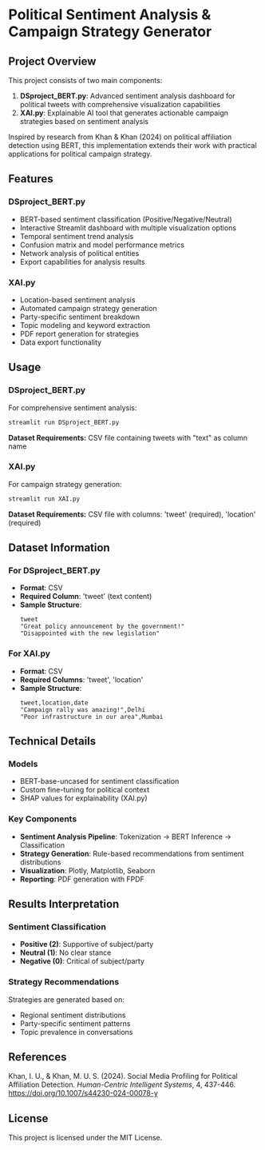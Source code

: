 # Political Sentiment Analysis & Campaign Strategy Generator

## Project Overview

This project consists of two main components:

1. **DSproject_BERT.py**: Advanced sentiment analysis dashboard for political tweets with comprehensive visualization capabilities
2. **XAI.py**: Explainable AI tool that generates actionable campaign strategies based on sentiment analysis

Inspired by research from Khan & Khan (2024) on political affiliation detection using BERT, this implementation extends their work with practical applications for political campaign strategy.

## Features

### DSproject_BERT.py
- BERT-based sentiment classification (Positive/Negative/Neutral)
- Interactive Streamlit dashboard with multiple visualization options
- Temporal sentiment trend analysis
- Confusion matrix and model performance metrics
- Network analysis of political entities
- Export capabilities for analysis results

### XAI.py
- Location-based sentiment analysis
- Automated campaign strategy generation
- Party-specific sentiment breakdown
- Topic modeling and keyword extraction
- PDF report generation for strategies
- Data export functionality

## Usage

### DSproject_BERT.py
For comprehensive sentiment analysis:
```bash
streamlit run DSproject_BERT.py
```

**Dataset Requirements:**
CSV file containing tweets with "text" as column name

### XAI.py
For campaign strategy generation:
```bash
streamlit run XAI.py
```

**Dataset Requirements:**
CSV file with columns: 'tweet' (required), 'location' (required)

## Dataset Information

### For DSproject_BERT.py
- **Format**: CSV
- **Required Column**: 'tweet' (text content)
- **Sample Structure**:
  ```
  tweet
  "Great policy announcement by the government!"
  "Disappointed with the new legislation"
  ```

### For XAI.py
- **Format**: CSV
- **Required Columns**: 'tweet', 'location'
- **Sample Structure**:
  ```
  tweet,location,date
  "Campaign rally was amazing!",Delhi
  "Poor infrastructure in our area",Mumbai
  ```

## Technical Details

### Models
- BERT-base-uncased for sentiment classification
- Custom fine-tuning for political context
- SHAP values for explainability (XAI.py)

### Key Components
- **Sentiment Analysis Pipeline**: Tokenization → BERT Inference → Classification
- **Strategy Generation**: Rule-based recommendations from sentiment distributions
- **Visualization**: Plotly, Matplotlib, Seaborn
- **Reporting**: PDF generation with FPDF

## Results Interpretation

### Sentiment Classification
- **Positive (2)**: Supportive of subject/party
- **Neutral (1)**: No clear stance
- **Negative (0)**: Critical of subject/party

### Strategy Recommendations
Strategies are generated based on:
- Regional sentiment distributions
- Party-specific sentiment patterns
- Topic prevalence in conversations

## References

Khan, I. U., & Khan, M. U. S. (2024). Social Media Profiling for Political Affiliation Detection. *Human-Centric Intelligent Systems*, 4, 437-446. https://doi.org/10.1007/s44230-024-00078-y

## License

This project is licensed under the MIT License.
